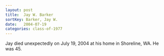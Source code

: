 ```yaml
---
layout: post
title:  Jay W. Barker
sortKey: Barker, Jay W.
date:   2004-07-19
categories: class-of-1977
---
```

Jay died unexpectedly on July 19, 2004 at his home in Shoreline, WA. He was 45.
